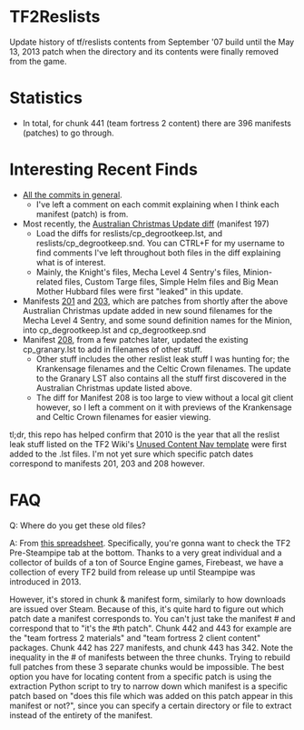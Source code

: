 # TF2Reslists
Update history of tf/reslists contents from September '07 build until the May 13, 2013 patch when the directory and its contents were finally removed from the game.

# Statistics
* In total, for chunk 441 (team fortress 2 content) there are 396 manifests (patches) to go through.

# Interesting Recent Finds
* [All the commits in general](https://github.com/404UNFca/TF2Reslists/commits/master).
  * I've left a comment on each commit explaining when I think each manifest (patch) is from.
* Most recently, the [Australian Christmas Update diff](https://github.com/404UNFca/TF2Reslists/commit/148e3428845c22c1eca4b03deac54b6c5b14523a) (manifest 197)
  * Load the diffs for reslists/cp_degrootkeep.lst, and reslists/cp_degrootkeep.snd. You can CTRL+F for my username to find comments I've left throughout both files in the diff explaining what is of interest.
  * Mainly, the Knight's files, Mecha Level 4 Sentry's files, Minion-related files, Custom Targe files, Simple Helm files and Big Mean Mother Hubbard files were first "leaked" in this update.
* Manifests [201](https://github.com/404UNFca/TF2Reslists/commit/0ca13f4385a36e0687b64e4557e262ac24aef352) and [203](https://github.com/404UNFca/TF2Reslists/commit/4ecfcb9f79aaec3ea1bf5f16c2046b192c68b35b), which are patches from shortly after the above Australian Christmas update added in new sound filenames for the Mecha Level 4 Sentry, and some sound definition names for the Minion, into cp_degrootkeep.lst and cp_degrootkeep.snd
* Manifest [208](https://github.com/404UNFca/TF2Reslists/commit/3171314c4c625774ba086c1936abfbc20c98db62), from a few patches later, updated the existing cp_granary.lst to add in filenames of other stuff.
  * Other stuff includes the other reslist leak stuff I was hunting for; the Krankensage filenames and the Celtic Crown filenames. The update to the Granary LST also contains all the stuff first discovered in the Australian Christmas update listed above.
  * The diff for Manifest 208 is too large to view without a local git client however, so I left a comment on it with previews of the Krankensage and Celtic Crown filenames for easier viewing.

tl;dr, this repo has helped confirm that 2010 is the year that all the reslist leak stuff listed on the TF2 Wiki's [Unused Content Nav template](https://wiki.teamfortress.com/wiki/Template:Unused_Content_Nav) were first added to the .lst files. I'm not yet sure which specific patch dates correspond to manifests 201, 203 and 208 however.

# FAQ
Q: Where do you get these old files?

A: From [this spreadsheet](https://docs.google.com/spreadsheets/d/1nrf9eDrGGKlB16_8RR-Fq1ERu5PinhDa-HQnFAqVSZM/edit#gid=1648607917). Specifically, you're gonna want to check the TF2 Pre-Steampipe tab at the bottom. Thanks to a very great individual and a collector of builds of a ton of Source Engine games, Firebeast, we have a collection of every TF2 build from release up until Steampipe was introduced in 2013.

However, it's stored in chunk & manifest form, similarly to how downloads are issued over Steam. Because of this, it's quite hard to figure out which patch date a manifest corresponds to. You can't just take the manifest # and correspond that to "it's the #th patch". Chunk 442 and 443 for example are the "team fortress 2 materials" and "team fortress 2 client content" packages. Chunk 442 has 227 manifests, and chunk 443 has 342. Note the inequality in the # of manifests between the three chunks. Trying to rebuild full patches from these 3 separate chunks would be impossible. The best option you have for locating content from a specific patch is using the extraction Python script to try to narrow down which manifest is a specific patch based on "does this file which was added on this patch appear in this manifest or not?", since you can specify a certain directory or file to extract instead of the entirety of the manifest.
